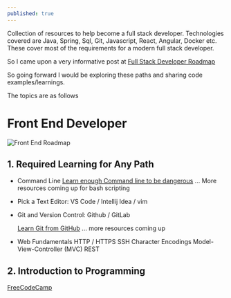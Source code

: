 ```yaml
---
published: true
---
```

Collection of resources to help become a full stack developer. Technologies covered are Java, Spring, Sql, Git, Javascript, React, Angular, Docker etc. These cover most of the requirements for a modern full stack developer.

So I came upon a very informative post at [Full Stack Developer Roadmap](https://levelup.gitconnected.com/the-2020-web-developer-roadmap-76503ddfb327 "The 2020 developer roadmap")

So going forward I would be exploring these paths and sharing code examples/learnings.

The topics are as follows

# **Front End Developer**
![Front End Roadmap]({{site.baseurl}}/images/frontend-roadmap.png)

## 1. Required Learning for Any Path

- Command Line
[Learn enough Command line to be dangerous](https://www.learnenough.com/command-line-tutorial)
... More resources coming up for bash scripting

- Pick a Text Editor: VS Code / Intellij Idea / vim

- Git and Version Control: Github / GitLab

	[Learn Git from GitHub](https://www.learnenough.com/command-line-tutorial)
... more resources coming up

- Web Fundamentals
  HTTP / HTTPS
  SSH
  Character Encodings
  Model-View-Controller (MVC)
  REST
 
## 2. Introduction to Programming

[FreeCodeCamp](https://freecodecamp.org)
